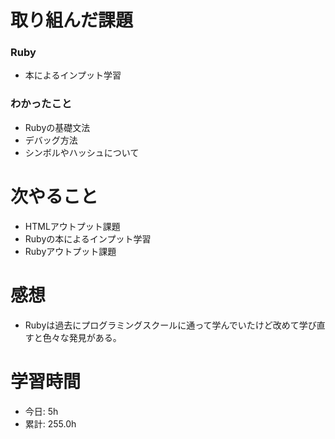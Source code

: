 # 取り組んだ課題
### Ruby
* 本によるインプット学習
### わかったこと
* Rubyの基礎文法
* デバッグ方法
* シンボルやハッシュについて
# 次やること
* HTMLアウトプット課題
* Rubyの本によるインプット学習
* Rubyアウトプット課題
# 感想
* Rubyは過去にプログラミングスクールに通って学んでいたけど改めて学び直すと色々な発見がある。
# 学習時間
* 今日: 5h
* 累計: 255.0h
